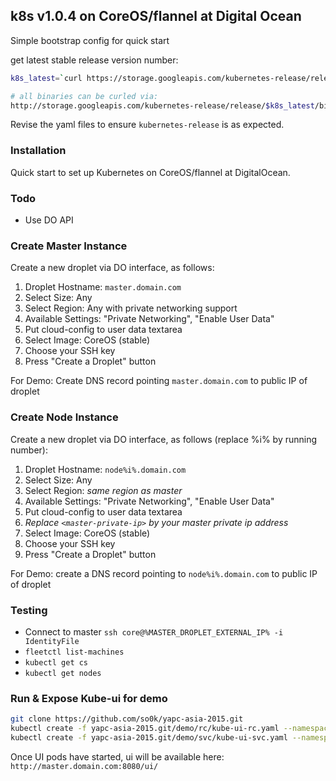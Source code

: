## k8s v1.0.4 on CoreOS/flannel at Digital Ocean
Simple bootstrap config for quick start

get latest stable release version number:

```bash
k8s_latest=`curl https://storage.googleapis.com/kubernetes-release/release/stable.txt`

# all binaries can be curled via:
http://storage.googleapis.com/kubernetes-release/release/$k8s_latest/bin/linux/amd64/<binary_name>
```

Revise the yaml files to ensure `kubernetes-release` is as expected.

### Installation
Quick start to set up Kubernetes on CoreOS/flannel at DigitalOcean.

### Todo

* Use DO API

### Create Master Instance

Create a new droplet via DO interface, as follows:
  1. Droplet Hostname: `master.domain.com`
  1. Select Size: Any
  1. Select Region: Any with private networking support
  1. Available Settings: "Private Networking", "Enable User Data"
  1. Put cloud-config to user data textarea
  1. Select Image: CoreOS (stable)
  1. Choose your SSH key
  1. Press "Create a Droplet" button

For Demo: Create DNS record pointing `master.domain.com` to public IP of droplet

### Create Node Instance

Create a new droplet via DO interface, as follows (replace %i% by running number):
  1. Droplet Hostname: `node%i%.domain.com`
  1. Select Size: Any
  1. Select Region: *same region as master*
  1. Available Settings: "Private Networking", "Enable User Data"
  1. Put cloud-config to user data textarea
  1. *Replace `<master-private-ip>` by your master private ip address*
  1. Select Image: CoreOS (stable)
  1. Choose your SSH key
  1. Press "Create a Droplet" button

For Demo: create a DNS record pointing to `node%i%.domain.com` to public IP of droplet

### Testing

* Connect to master `ssh core@%MASTER_DROPLET_EXTERNAL_IP% -i IdentityFile`
* `fleetctl list-machines` 
* `kubectl get cs`
* `kubectl get nodes`

### Run & Expose Kube-ui for demo

```bash
git clone https://github.com/so0k/yapc-asia-2015.git
kubectl create -f yapc-asia-2015.git/demo/rc/kube-ui-rc.yaml --namespace=kube-system
kubectl create -f yapc-asia-2015.git/demo/svc/kube-ui-svc.yaml --namespace=kube-system
```

Once UI pods have started, ui will be available here: `http://master.domain.com:8080/ui/`

